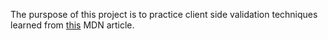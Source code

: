 The purspose of this project is to practice client side validation techniques learned from [this](https://developer.mozilla.org/en-US/docs/Learn/Forms/Form_validation) MDN article.